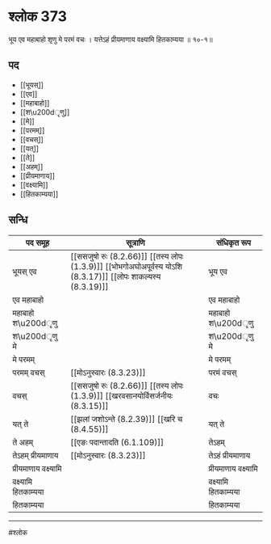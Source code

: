 # श्लोक 373

भूय एव महाबाहो श‍ृणु मे परमं वचः ।
यत्तेऽहं प्रीयमाणाय वक्ष्यामि हितकाम्यया ॥ १०-१॥


## पद 

- [[भूयस्]]
- [[एव]]
- [[महाबाहो]]
- [[श\u200dृणु]]
- [[मे]]
- [[परमम्]]
- [[वचस्]]
- [[यत्]]
- [[ते]]
- [[अहम्]]
- [[प्रीयमाणाय]]
- [[वक्ष्यामि]]
- [[हितकाम्यया]]

## सन्धि

| पद समूह | सूत्राणि | संधिकृत रूप |
| ----- | ----- | ----- |
| भूयस् एव |  [[ससजुषो रुः (8.2.66)]] [[तस्य लोपः (1.3.9)]] [[भोभगोअघोअपूर्वस्य योऽशि (8.3.17)]] [[लोपः शाकल्यस्य (8.3.19)]] | भूय एव |
| एव महाबाहो |  | एव महाबाहो |
| महाबाहो श\u200dृणु |  | महाबाहो श\u200dृणु |
| श\u200dृणु मे |  | श\u200dृणु मे |
| मे परमम् |  | मे परमम् |
| परमम् वचस् |  [[मोऽनुस्वारः (8.3.23)]] | परमं वचस् |
| वचस् |  [[ससजुषो रुः (8.2.66)]] [[तस्य लोपः (1.3.9)]] [[खरवसानयोर्विसर्जनीयः (8.3.15)]] | वचः |
| यत् ते |  [[झलां जशोऽन्ते (8.2.39)]] [[खरि च (8.4.55)]] | यत् ते |
| ते अहम् |  [[एङः पदान्तादति (6.1.109)]] | तेऽहम् |
| तेऽहम् प्रीयमाणाय |  [[मोऽनुस्वारः (8.3.23)]] | तेऽहं प्रीयमाणाय |
| प्रीयमाणाय वक्ष्यामि |  | प्रीयमाणाय वक्ष्यामि |
| वक्ष्यामि हितकाम्यया |  | वक्ष्यामि हितकाम्यया |
| हितकाम्यया |  | हितकाम्यया |


---

#श्लोक